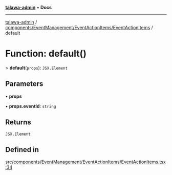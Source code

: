 [**talawa-admin**](../../../../../README.md) • **Docs**

***

[talawa-admin](../../../../../modules.md) / [components/EventManagement/EventActionItems/EventActionItems](../README.md) / default

# Function: default()

\> **default**(`props`): `JSX.Element`

## Parameters

• **props**

• **props.eventId**: `string`

## Returns

`JSX.Element`

## Defined in

[src/components/EventManagement/EventActionItems/EventActionItems.tsx:34](https://github.com/PalisadoesFoundation/talawa-admin/blob/7496bb3a4c3730e7e3caee73f8bf91c3031e4ae6/src/components/EventManagement/EventActionItems/EventActionItems.tsx#L34)

